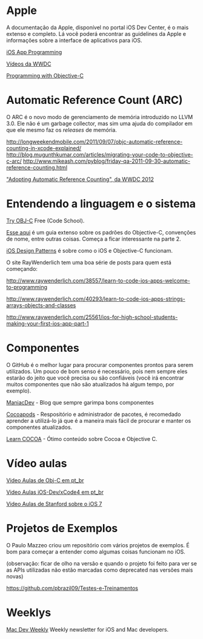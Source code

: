Apple
======

A documentação da Apple, disponível no portal iOS Dev Center, é o mais extenso e completo. Lá você poderá encontrar
as guidelines da Apple e informações sobre a interface de aplicativos para iOS.

[iOS App Programming](https://developer.apple.com/library/ios/#documentation/iPhone/Conceptual/iPhoneOSProgrammingGuide/Introduction/Introduction.html)

[Vídeos da WWDC](https://developer.apple.com/wwdc/videos/)

[Programming with Objective-C](http://developer.apple.com/library/ios/#documentation/Cocoa/Conceptual/ProgrammingWithObjectiveC/Introduction/Introduction.html#//apple_ref/doc/uid/TP40011210)

Automatic Reference Count (ARC)
===============================

O ARC é o novo modo de gerenciamento de memória introduzido no LLVM 3.0. Ele não é um garbage collector, mas sim 
uma ajuda do compilador em que ele mesmo faz os _releases_ de memória.

http://longweekendmobile.com/2011/09/07/objc-automatic-reference-counting-in-xcode-explained/
http://blog.mugunthkumar.com/articles/migrating-your-code-to-objective-c-arc/
http://www.mikeash.com/pyblog/friday-qa-2011-09-30-automatic-reference-counting.html

["Adopting Automatic Reference Counting", da WWDC 2012](https://developer.apple.com/videos/wwdc/2012/)

Entendendo a linguagem e o sistema
======================

[Try OBJ-C](http://tryobjectivec.codeschool.com) Free (Code School).

[Esse aqui](http://ios-blog.co.uk/tutorials/objective-c-guide-for-developers-part-1/) é um guia extenso sobre os padrões do Objective-C, convenções de nome, entre outras coisas. Começa a ficar interessante na parte 2.

[iOS Design Patterns](http://www.raywenderlich.com/46988/ios-design-patterns) é sobre como o iOS e Objective-C funcionam.

O site RayWenderlich tem uma boa série de posts para quem está começando:

http://www.raywenderlich.com/38557/learn-to-code-ios-apps-welcome-to-programming

http://www.raywenderlich.com/40293/learn-to-code-ios-apps-strings-arrays-objects-and-classes

http://www.raywenderlich.com/25561/ios-for-high-school-students-making-your-first-ios-app-part-1

Componentes
===========

O GitHub é o melhor lugar para procurar componentes prontos para serem utilizados. Um pouco de bom senso é necessário,
pois nem sempre eles estarão do jeito que você precisa ou são confiáveis (você irá encontrar muitos componentes
que não são atualizados há algum tempo, por exemplo).

[ManiacDev](http://www.maniacdev.com) - Blog que sempre garimpa bons componentes

[Cocoapods](http://cocoapods.org/) - Respositório e administrador de pacotes, é recomedado aprender a utilizá-lo
já que é a maneira mais fácil de procurar e manter os componentes atualizados.

[Learn COCOA](http://cocoadevcentral.com/) - Ótimo conteúdo sobre Cocoa e Objective C.

Vídeo aulas
===========

[Video Aulas de Obj-C em pt_br](http://www.youtube.com/playlist?list=PLBFC7989B4656FC36)

[Video Aulas iOS-Dev/xCode4 em pt_br](http://www.youtube.com/playlist?list=PL42EBDD0C4102729F)

[Video Aulas de Stanford sobre o iOS 7](https://itunes.apple.com/us/course/developing-ios-7-apps-for/id733644550)

Projetos de Exemplos
====================

O Paulo Mazzeo criou um repositório com vários projetos de exemplos. É bom para começar a entender como algumas 
coisas funcionam no iOS.

(observação: ficar de olho na versão e quando o projeto foi feito para ver se as APIs utilizadas não estão marcadas
como deprecated nas versões mais novas)

https://github.com/pbrazil09/Testes-e-Treinamentos

Weeklys
====================

[Mac Dev Weekly](http://macdevweekly.com/)
Weekly newsletter for iOS and Mac developers.
